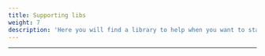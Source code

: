 ```yaml
---
title: Supporting libs
weight: 7
description: 'Here you will find a library to help when you want to start a project using beagle for Android. These libs will facilitate the initial Beagle configuration in a project, avoiding some steps, and starting studies quicker.'
---
```


---
